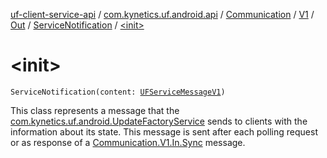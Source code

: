[uf-client-service-api](../../../../../index.md) / [com.kynetics.uf.android.api](../../../../index.md) / [Communication](../../../index.md) / [V1](../../index.md) / [Out](../index.md) / [ServiceNotification](index.md) / [&lt;init&gt;](./-init-.md)

# &lt;init&gt;

`ServiceNotification(content: `[`UFServiceMessageV1`](../../../../../com.kynetics.uf.android.api.v1/-u-f-service-message-v1/index.md)`)`

This class represents a message that the [com.kynetics.uf.android.UpdateFactoryService](#)
sends to clients with the information about its state. This message is sent after each
polling request or as response of a [Communication.V1.In.Sync](../../-in/-sync/index.md) message.


